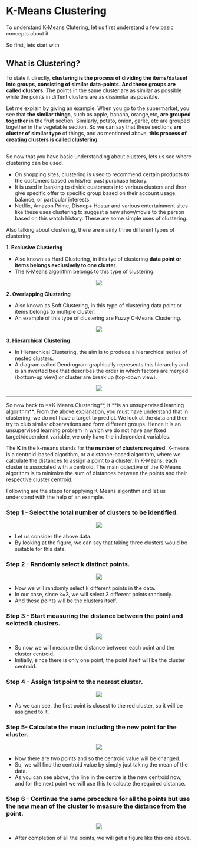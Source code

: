 # K-Means Clustering
To understand K-Means Clutering, let us first understand a few basic concepts about it. 

So first, lets start with
## What is Clustering?
To state it directly, **clustering is the process of dividing the items/dataset into groups, consisting of similar data-points. And these groups are called clusters**.
The points in the same cluster are as similar as possible while the points in diffent clusters are as dissimilar as possible.

Let me explain by giving an example.
When you go to the supermarket, you see that **the similar things**, such as apple, banana, orange,etc, **are grouped together** in the fruit section. Similarly, potato, onion, garlic, etc are grouped together in the vegetable section. So we can say that these sections **are cluster of similar type** of things, and as mentioned above, **this process of creating clusters is called clustering**.
___
So now that you have basic understanding about clusters, lets us see where clustering can be used.
* On shopping sites, clustering is used to recommend certain products to the customers based on his/her past purchase history.
* It is used in banking to divide customers into various clusters and then give specific offer to specific group based on their account usage, balance,  or particular interests.
* Netflix, Amazon Prime, Disnep+ Hostar and various entertainment sites like these uses clustering to suggest a new show/movie to the person based on this watch history.
These are some simple uses of clustering.

Also talking about clustering, there are mainly three different types of clustering

**1. Exclusive Clustering** 
  * Also known as Hard Clustering, in this tye of clustering **data point or items belongs exclusively to one cluster**. 
  * The K-Means algorithm belongs to this type of clustering.
  
  <p align="center">
  <img src="https://github.com/patelkishan9286/Kishan_ML_K-MeansClustering/blob/master/EC.PNG">
  </p>

**2. Overlapping Clustering**
  * Also known as Soft Clustering, in this type of clustering data point or items belongs to multiple cluster.
  * An example of this type of clustering are Fuzzy C-Means Clustering.
  
  <p align="center">
  <img src="https://github.com/patelkishan9286/Kishan_ML_K-MeansClustering/blob/master/OC.PNG">
  </p>

**3. Hierarchical Clustering**
  * In Hierarchical Clustering, the aim is to produce a hierarchical series of nested clusters.
  * A diagram called Dendrogram graphically represents this hierarchy and is an inverted tree that describes the order in which factors are merged (bottom-up view) or cluster are break up (top-down view).
  
<p align="center">
  <img src="https://github.com/patelkishan9286/Kishan_ML_K-MeansClustering/blob/master/HC.PNG">
</p>
<hr>
So now back to **K-Means Clustering**, it **is an unsupervised learning algorithm**.
From the above explanation, you must have understand that in clustering, we do not have a target to predict. We look at the data and then try to club similar observations and form different groups. Hence it is an unsupervised learning problem in which we do not have any fixed target/dependent variable, we only have the independent variables.

The **K** in the k-means stands for **the number of clusters required**.
K-means is a centroid-based algorithm, or a distance-based algorithm, where we calculate the distances to assign a point to a cluster. In K-Means, each cluster is associated with a centroid.
The main objective of the K-Means algorithm is to minimize the sum of distances between the points and their respective cluster centroid.

Following are the steps for applying K-Means algorithm and let us understand with the help of an example.

### Step 1 - Select the total number of clusters to be identified.

<p align="center">
  <img src="https://github.com/patelkishan9286/Kishan_ML_K-MeansClustering/blob/master/s1.PNG">
</p>

* Let us consider the above data.
* By looking at the figure, we can say that taking three clusters would be suitable for this data.

### Step 2 - Randomly select k distinct points.

<p align="center">
  <img src="https://github.com/patelkishan9286/Kishan_ML_K-MeansClustering/blob/master/s2.PNG">
</p>

* Now we will randomly select k different points in the data.
* In our case, since k=3, we will select 3 different points randomly.
* And these points will be the clusters itself.

### Step 3 - Start measuring the distance between the point and selcted k clusters.
<p align="center">
  <img src="https://github.com/patelkishan9286/Kishan_ML_K-MeansClustering/blob/master/s3.PNG">
</p>

* So now we will measure the distance between each point and the cluster centroid.
* Initially, since there is only one point, the point itself will be the cluster centroid.

### Step 4 - Assign 1st point to the nearest cluster.
<p align="center">
  <img src="https://github.com/patelkishan9286/Kishan_ML_K-MeansClustering/blob/master/s4.PNG">
</p>

* As we can see, the first point is closest to the red cluster, so it will be assigned to it.

### Step 5- Calculate the mean including the new point for the cluster.
<p align="center">
  <img src="https://github.com/patelkishan9286/Kishan_ML_K-MeansClustering/blob/master/s5.PNG">
</p>

* Now there are two points and so the centroid value will be changed.
* So, we will find the centroid value by simply just taking the mean of the data.
* As you can see above, the line in the centre is the new centroid now, and for the next point we will use this to calcute the required distance.

### Step 6 - Continue the same procedure for all the points but use the new mean of the cluster to measure the distance from the point.
<p align="center">
  <img src="https://github.com/patelkishan9286/Kishan_ML_K-MeansClustering/blob/master/s6.PNG">
</p>

* After completion of all the points, we will get a figure like this one above.
